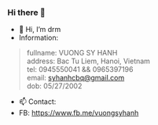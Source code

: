 ### Hi there 👋

- 👋 Hi, I’m drm
- Information:<br/>
> fullname: VUONG SY HANH<br/>
> address: Bac Tu Liem, Hanoi, Vietnam<br/>
> tel: 0945550041 && 0965397196<br/>
> email: syhanhcbq@gmail.com<br/>
> dob: 05/27/2002<br/>
- 📫 Contact:
- FB: https://www.fb.me/vuongsyhanh
<!---
drmFlio/drmFlio is a ✨ special ✨ repository because its `README.md` (this file) appears on your GitHub profile.
You can click the Preview link to take a look at your changes.
--->
